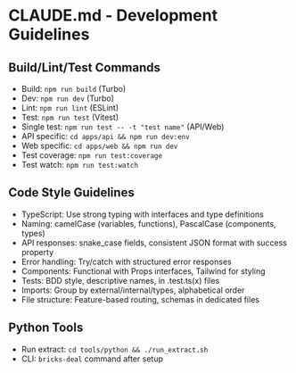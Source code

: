 # CLAUDE.md - Development Guidelines

## Build/Lint/Test Commands
- Build: `npm run build` (Turbo)
- Dev: `npm run dev` (Turbo)
- Lint: `npm run lint` (ESLint)
- Test: `npm run test` (Vitest)
- Single test: `npm run test -- -t "test name"` (API/Web)
- API specific: `cd apps/api && npm run dev:env`
- Web specific: `cd apps/web && npm run dev`
- Test coverage: `npm run test:coverage`
- Test watch: `npm run test:watch`

## Code Style Guidelines
- TypeScript: Use strong typing with interfaces and type definitions
- Naming: camelCase (variables, functions), PascalCase (components, types)
- API responses: snake_case fields, consistent JSON format with success property
- Error handling: Try/catch with structured error responses
- Components: Functional with Props interfaces, Tailwind for styling
- Tests: BDD style, descriptive names, in .test.ts(x) files
- Imports: Group by external/internal/types, alphabetical order
- File structure: Feature-based routing, schemas in dedicated files

## Python Tools
- Run extract: `cd tools/python && ./run_extract.sh`
- CLI: `bricks-deal` command after setup